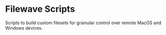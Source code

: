 # Filewave Scripts
Scripts to build custom filesets for grainular control over remote MacOS and Windows devices.
